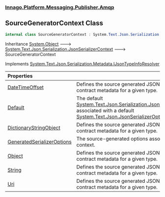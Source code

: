 ### [Innago\.Platform\.Messaging\.Publisher\.Amqp](../index.md 'Innago\.Platform\.Messaging\.Publisher\.Amqp')

## SourceGeneratorContext Class

```csharp
internal class SourceGeneratorContext : System.Text.Json.Serialization.JsonSerializerContext, System.Text.Json.Serialization.Metadata.IJsonTypeInfoResolver
```

Inheritance [System\.Object](https://learn.microsoft.com/en-us/dotnet/api/system.object 'System\.Object') &#129106; [System\.Text\.Json\.Serialization\.JsonSerializerContext](https://learn.microsoft.com/en-us/dotnet/api/system.text.json.serialization.jsonserializercontext 'System\.Text\.Json\.Serialization\.JsonSerializerContext') &#129106; SourceGeneratorContext

Implements [System\.Text\.Json\.Serialization\.Metadata\.IJsonTypeInfoResolver](https://learn.microsoft.com/en-us/dotnet/api/system.text.json.serialization.metadata.ijsontypeinforesolver 'System\.Text\.Json\.Serialization\.Metadata\.IJsonTypeInfoResolver')

| Properties | |
| :--- | :--- |
| [DateTimeOffset](DateTimeOffset.md 'Innago\.Platform\.Messaging\.Publisher\.Amqp\.SourceGeneratorContext\.DateTimeOffset') | Defines the source generated JSON serialization contract metadata for a given type\. |
| [Default](Default.md 'Innago\.Platform\.Messaging\.Publisher\.Amqp\.SourceGeneratorContext\.Default') | The default [System\.Text\.Json\.Serialization\.JsonSerializerContext](https://learn.microsoft.com/en-us/dotnet/api/system.text.json.serialization.jsonserializercontext 'System\.Text\.Json\.Serialization\.JsonSerializerContext') associated with a default [System\.Text\.Json\.JsonSerializerOptions](https://learn.microsoft.com/en-us/dotnet/api/system.text.json.jsonserializeroptions 'System\.Text\.Json\.JsonSerializerOptions') instance\. |
| [DictionaryStringObject](DictionaryStringObject.md 'Innago\.Platform\.Messaging\.Publisher\.Amqp\.SourceGeneratorContext\.DictionaryStringObject') | Defines the source generated JSON serialization contract metadata for a given type\. |
| [GeneratedSerializerOptions](GeneratedSerializerOptions.md 'Innago\.Platform\.Messaging\.Publisher\.Amqp\.SourceGeneratorContext\.GeneratedSerializerOptions') | The source\-generated options associated with this context\. |
| [Object](Object.md 'Innago\.Platform\.Messaging\.Publisher\.Amqp\.SourceGeneratorContext\.Object') | Defines the source generated JSON serialization contract metadata for a given type\. |
| [String](String.md 'Innago\.Platform\.Messaging\.Publisher\.Amqp\.SourceGeneratorContext\.String') | Defines the source generated JSON serialization contract metadata for a given type\. |
| [Uri](Uri.md 'Innago\.Platform\.Messaging\.Publisher\.Amqp\.SourceGeneratorContext\.Uri') | Defines the source generated JSON serialization contract metadata for a given type\. |
